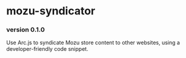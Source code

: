 # mozu-syndicator
### version 0.1.0

Use Arc.js to syndicate Mozu store content to other websites, using a developer-friendly code snippet.
